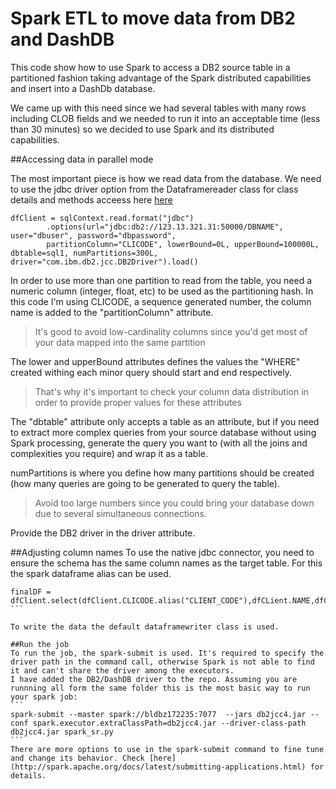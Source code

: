 # Spark ETL to move data from DB2 and DashDB

This code show how to use Spark to access a DB2 source table in a partitioned fashion taking advantage of the Spark distributed capabilities and insert into a DashDb database.

We came up with this need since we had several tables with many rows including CLOB fields and we needed to run it into an acceptable time (less than 30 minutes) so we decided to use Spark and its distributed capabilities.

##Accessing data in parallel mode 

The most important piece is how we read data from the database.
We need to use the jdbc driver option from the Dataframereader class for class details and methods acceess here [here](https://spark.apache.org/docs/2.0.0/api/java/org/apache/spark/sql/DataFrameReader.html)

```
dfClient = sqlContext.read.format("jdbc")
        .options(url="jdbc:db2://123.13.321.31:50000/DBNAME", user="dbuser", password="dbpassword",
        partitionColumn="CLICODE", lowerBound=0L, upperBound=100000L, dbtable=sql1, numPartitions=300L, driver="com.ibm.db2.jcc.DB2Driver").load()
```

In order to use more than one partition to read from the table, you need a numeric column (integer, float, etc) to be used as the partitioning hash. In this code I'm using CLICODE, a sequence generated number, the column name is added to the "partitionColumn" attribute.
> It's good to avoid low-cardinality columns since you'd get most of your data mapped into the same partition

The lower and upperBound attributes defines the values the "WHERE" created withing each minor query should start and end respectively.
> That's why it's important to check your column data distribution in order to provide proper values for these attributes

The "dbtable" attribute only accepts a table as an attribute, but if you need to extract more complex queries from your source database without using Spark processing, generate the query you want to (with all the joins and complexities you require) and wrap it as a table.

numPartitions is where you define how many partitions should be created (how many queries are going to be generated to query the table).
> Avoid too large numbers since you could bring your database down due to several simultaneous connections.

Provide the DB2 driver in the driver attribute.

##Adjusting column names
To use the native jdbc connector, you need to ensure the schema has the same column names as the target table. For this the spark dataframe alias can be used.
````
finalDF = dfClient.select(dfClient.CLICODE.alias("CLIENT_CODE"),dfCLient.NAME,dfClient.BIRTHDAY.alias("DATE_OF_BIRTH"),dfCLient.DESCRIPTION.alias("GENERAL_INFO"))
```

To write the data the default dataframewriter class is used.

##Run the job
To run the job, the spark-submit is used. It's required to specify the driver path in the command call, otherwise Spark is not able to find it and can't share the driver among the executors.
I have added the DB2/DashDB driver to the repo. Assuming you are runnning all form the same folder this is the most basic way to run your spark job:
```
spark-submit --master spark://bldbz172235:7077  --jars db2jcc4.jar --conf spark.executor.extraClassPath=db2jcc4.jar --driver-class-path db2jcc4.jar spark_sr.py
```
There are more options to use in the spark-submit command to fine tune and change its behavior. Check [here](http://spark.apache.org/docs/latest/submitting-applications.html) for details.
